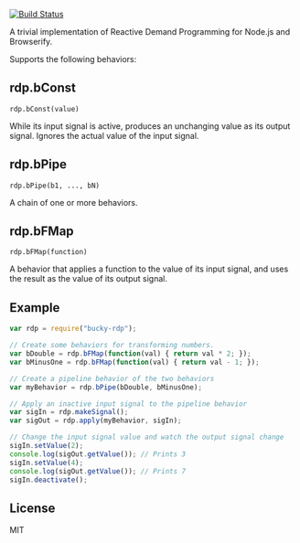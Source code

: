 [![Build Status](https://travis-ci.org/manuel/bucky-rdp.svg?branch=master)](https://travis-ci.org/manuel/bucky-rdp)

A trivial implementation of Reactive Demand Programming
for Node.js and Browserify.

Supports the following behaviors:

## rdp.bConst

`rdp.bConst(value)`

While its input signal is active, produces an unchanging value as its
output signal.  Ignores the actual value of the input signal.

## rdp.bPipe

`rdp.bPipe(b1, ..., bN)`

A chain of one or more behaviors.

## rdp.bFMap

`rdp.bFMap(function)`

A behavior that applies a function to the value of its input signal,
and uses the result as the value of its output signal.

## Example

````javascript
var rdp = require("bucky-rdp");

// Create some behaviors for transforming numbers.
var bDouble = rdp.bFMap(function(val) { return val * 2; });
var bMinusOne = rdp.bFMap(function(val) { return val - 1; });

// Create a pipeline behavior of the two behaviors
var myBehavior = rdp.bPipe(bDouble, bMinusOne);

// Apply an inactive input signal to the pipeline behavior
var sigIn = rdp.makeSignal();
var sigOut = rdp.apply(myBehavior, sigIn);

// Change the input signal value and watch the output signal change
sigIn.setValue(2);
console.log(sigOut.getValue()); // Prints 3
sigIn.setValue(4);
console.log(sigOut.getValue()); // Prints 7
sigIn.deactivate();
````

## License

MIT
